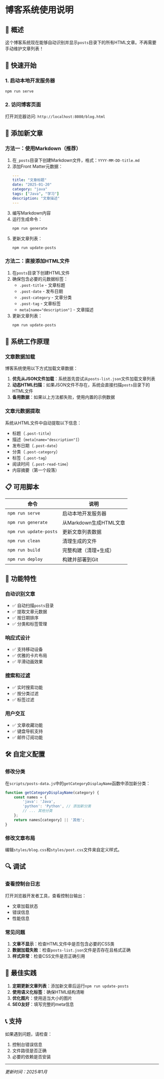 # 博客系统使用说明

## 🎯 概述

这个博客系统现在能够自动识别并显示`posts`目录下的所有HTML文章。不再需要手动维护文章列表！

## 🚀 快速开始

### 1. 启动本地开发服务器
```bash
npm run serve
```

### 2. 访问博客页面
打开浏览器访问: `http://localhost:8080/blog.html`

## 📝 添加新文章

### 方法一：使用Markdown（推荐）
1. 在`_posts`目录下创建Markdown文件，格式：`YYYY-MM-DD-title.md`
2. 添加Front Matter元数据：
   ```yaml
   ---
   title: "文章标题"
   date: "2025-01-20"
   category: "java"
   tags: ["Java", "学习"]
   description: "文章描述"
   ---
   ```
3. 编写Markdown内容
4. 运行生成命令：
   ```bash
   npm run generate
   ```
5. 更新文章列表：
   ```bash
   npm run update-posts
   ```

### 方法二：直接添加HTML文件
1. 在`posts`目录下创建HTML文件
2. 确保包含必要的元数据标签：
   - `.post-title` - 文章标题
   - `.post-date` - 发布日期
   - `.post-category` - 文章分类
   - `.post-tag` - 文章标签
   - `meta[name="description"]` - 文章描述
3. 更新文章列表：
   ```bash
   npm run update-posts
   ```

## 🔧 系统工作原理

### 文章数据加载
博客系统使用以下方式加载文章数据：

1. **优先从JSON文件加载**：系统首先尝试从`posts-list.json`文件加载文章列表
2. **动态HTML扫描**：如果JSON文件不存在，系统会直接扫描`posts`目录下的HTML文件
3. **备用数据**：如果以上方法都失败，使用内置的示例数据

### 文章元数据提取
系统从HTML文件中自动提取以下信息：
- 标题（`.post-title`）
- 描述（`meta[name="description"]`）
- 发布日期（`.post-date`）
- 分类（`.post-category`）
- 标签（`.post-tag`）
- 阅读时间（`.post-read-time`）
- 内容摘要（第一个段落）

## 📋 可用脚本

| 命令 | 说明 |
|------|------|
| `npm run serve` | 启动本地开发服务器 |
| `npm run generate` | 从Markdown生成HTML文章 |
| `npm run update-posts` | 更新文章列表数据 |
| `npm run clean` | 清理生成的文件 |
| `npm run build` | 完整构建（清理+生成） |
| `npm run deploy` | 构建并部署到Git |

## 🎨 功能特性

### 自动识别文章
- ✅ 自动扫描`posts`目录
- ✅ 提取文章元数据
- ✅ 按日期排序
- ✅ 分类和标签管理

### 响应式设计
- ✅ 支持移动设备
- ✅ 优雅的卡片布局
- ✅ 平滑动画效果

### 搜索和过滤
- ✅ 实时搜索功能
- ✅ 按分类过滤
- ✅ 标签过滤

### 用户交互
- ✅ 文章收藏功能
- ✅ 键盘导航支持
- ✅ 邮件订阅功能

## 🛠️ 自定义配置

### 修改分类
在`scripts/posts-data.js`中的`getCategoryDisplayName`函数中添加新分类：

```javascript
function getCategoryDisplayName(category) {
    const names = {
        'java': 'Java',
        'python': 'Python', // 添加新分类
        // ... 其他分类
    };
    return names[category] || '其他';
}
```

### 修改文章布局
编辑`styles/blog.css`和`styles/post.css`文件来自定义样式。

## 🔍 调试

### 查看控制台日志
打开浏览器开发者工具，查看控制台输出：
- 文章加载状态
- 错误信息
- 性能信息

### 常见问题
1. **文章不显示**：检查HTML文件中是否包含必要的CSS类
2. **数据加载失败**：检查`posts-list.json`文件是否存在且格式正确
3. **样式异常**：检查CSS文件是否正确引用

## 🎉 最佳实践

1. **定期更新文章列表**：添加新文章后运行`npm run update-posts`
2. **使用语义化标签**：确保HTML结构清晰
3. **优化图片**：使用适当大小的图片
4. **SEO友好**：填写完整的meta信息

## 📞 支持

如果遇到问题，请检查：
1. 控制台错误信息
2. 文件路径是否正确
3. 必要的依赖是否安装

---

*更新时间：2025年1月* 